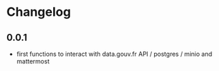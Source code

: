 # Changelog

## 0.0.1

- first functions to interact with data.gouv.fr API / postgres / minio and mattermost
